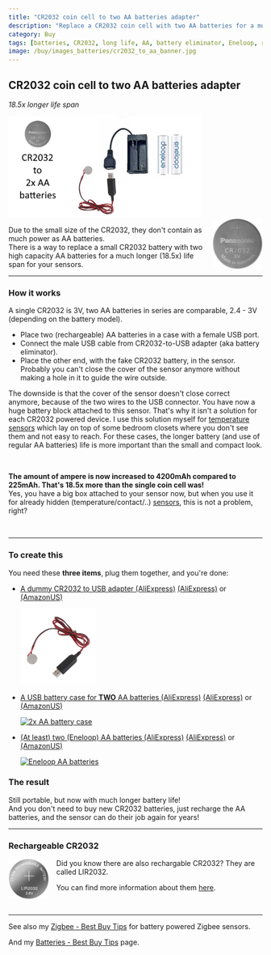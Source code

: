 ```yaml
---
title: "CR2032 coin cell to two AA batteries adapter"
description: "Replace a CR2032 coin cell with two AA batteries for a much longer life span"
category: Buy
tags: [batteries, CR2032, long life, AA, battery eliminator, Eneloop, rechargeable]
image: /buy/images_batteries/cr2032_to_aa_banner.jpg
---
```


## CR2032 coin cell to two AA batteries adapter
*18.5x longer life span*

<img src="/buy/images_batteries/cr2032_to_aa_banner.jpg" alt="banner CR2032 to AA batteries convertor" height="200px" />

<br>

<img src="/buy/images_batteries/cr2032.webp" alt="CR2032" height="100px" style="float:right;padding-left:15px">

Due to the small size of the CR2032, they don't contain as much power as AA batteries.\
There is a way to replace a small CR2032 battery with two high capacity AA batteries for a much longer (18.5x) life span for your sensors.

---
### How it works

A single CR2032 is 3V, two AA batteries in series are comparable, 2.4 - 3V (depending on the battery model).
* Place two (rechargeable) AA batteries in a case with a female USB port.
* Connect the male USB cable from CR2032-to-USB adapter (aka battery eliminator).
* Place the other end, with the fake CR2032 battery, in the sensor. 
  Probably you can't close the cover of the sensor anymore without making a hole in it to guide the wire outside.

The downside is that the cover of the sensor doesn't close correct anymore, 
because of the two wires to the USB connector.
You have now a huge battery block attached to this sensor.
That's why it isn't a solution for each CR2032 powered device.
I use this solution myself for [temperature sensors](/buy/smart_home_best_buy_tips#temperature-sensor) 
which lay on top of some bedroom closets where you don't see them and not easy to reach. 
For these cases, the longer battery (and use of regular AA batteries) life is more important than the small and compact look.

<br>

**The amount of ampere is now increased to 4200mAh compared to 225mAh. 
That's 18.5x more than the single coin cell was!**\
Yes, you have a big box attached to your sensor now, 
but when you use it for already hidden (temperature/contact/..) [sensors](/buy/smart_home_best_buy_tips), this is not a problem, right?

<br>

---

### To create this

You need these **three items**, plug them together, and you're done:
* [A dummy CR2032 to USB adapter (AliExpress)](https://s.click.aliexpress.com/e/_DDUCKpH) [(AliExpress)](https://s.click.aliexpress.com/e/_on2WVlO) or [(AmazonUS)](https://amzn.to/4hDezp1)

  <a href="https://s.click.aliexpress.com/e/_DDUCKpH" target="_blank">
  <img src="/buy/images_batteries/cr2032_to_usb.webp" alt="CR2032 to USB" height="150px" />
  </a>
* [A USB battery case for **TWO** AA batteries (AliExpress)](https://s.click.aliexpress.com/e/_oprvgmC) [(AliExpress)](https://s.click.aliexpress.com/e/_oCLThYk) or [(AmazonUS)](https://amzn.to/4gMd1re)

  <a href="https://s.click.aliexpress.com/e/_oprvgmC" target="_blank">
  <img src="/buy/images_batteries/aa_case.avif" alt="2x AA battery case" height="150px" />
  </a>
* [(At least) two (Eneloop) AA batteries (AliExpress)](https://s.click.aliexpress.com/e/_ooEc2QU) [(AliExpress)](https://s.click.aliexpress.com/e/_op4UGsC) or [(AmazonUS)](https://amzn.to/42ZC6fb)

  <a href="https://s.click.aliexpress.com/e/_ooEc2QU" target="_blank">
  <img src="/buy/images_batteries/eneloop2.avif" alt="Eneloop AA batteries" height="150px" />
  </a>

### The result

Still portable, but now with much longer battery life!\
And you don't need to buy new CR2032 batteries, just recharge the AA batteries, 
and the sensor can do their job again for years!

---
### Rechargeable CR2032

<a href="/buy/batteries">
<img src="/buy/images_batteries/cr2032_rechargeable.webp" alt="LIR2032" width="80px" style="margin-right:15px;float:left"/>
</a>
Did you know there are also rechargable CR2032? They are called LIR2032.

You can find more information about them [here](/buy/batteries).

<br>

---

See also my [Zigbee - Best Buy Tips](/buy/smart_home_best_buy_tips) for battery powered Zigbee sensors.

And my [Batteries - Best Buy Tips](/buy/batteries) page.
